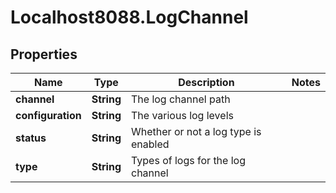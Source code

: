 # Localhost8088.LogChannel

## Properties
Name | Type | Description | Notes
------------ | ------------- | ------------- | -------------
**channel** | **String** | The log channel path | 
**configuration** | **String** | The various log levels | 
**status** | **String** | Whether or not a log type is enabled | 
**type** | **String** | Types of logs for the log channel | 
